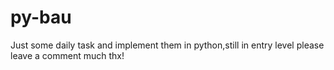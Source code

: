 # py-bau
Just some daily task and implement them in python,still in entry level please leave a comment much thx!

